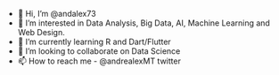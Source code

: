 - 👋 Hi, I’m @andalex73
- 👀 I’m interested in Data Analysis, Big Data, AI, Machine Learning and Web Design.
- 🌱 I’m currently learning R and Dart/Flutter
- 💞️ I’m looking to collaborate on Data Science
- 📫 How to reach me - @andrealexMT twitter

<!---
andalex73/andalex73 is a ✨ special ✨ repository because its `README.md` (this file) appears on your GitHub profile.
You can click the Preview link to take a look at your changes.
--->
